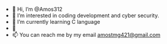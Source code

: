 - 👋 Hi, I’m @Amos312
- 👀 I’m interested in coding development and cyber security.
- 🌱 I’m currently learning C language
- 💞️ 
- 📫 You can reach me by my email amostmg421@gmail.com 

<!---
Amos312/Amos312 is a ✨ special ✨ repository because its `README.md` (this file) appears on your GitHub profile.
You can click the Preview link to take a look at your changes.
--->
